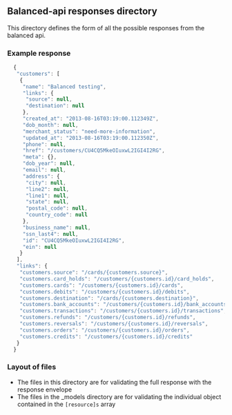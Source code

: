 ## Balanced-api responses directory

This directory defines the form of all the possible responses from the balanced api.

### Example response
``` js
  {
   "customers": [
    {
     "name": "Balanced testing",
     "links": {
      "source": null,
      "destination": null
     },
     "created_at": "2013-08-16T03:19:00.112349Z",
     "dob_month": null,
     "merchant_status": "need-more-information",
     "updated_at": "2013-08-16T03:19:00.112350Z",
     "phone": null,
     "href": "/customers/CU4CQ5MkeOIuxwL2IGI4I2RG",
     "meta": {},
     "dob_year": null,
     "email": null,
     "address": {
      "city": null,
      "line2": null,
      "line1": null,
      "state": null,
      "postal_code": null,
      "country_code": null
     },
     "business_name": null,
     "ssn_last4": null,
     "id": "CU4CQ5MkeOIuxwL2IGI4I2RG",
     "ein": null
    }
   ],
   "links": {
    "customers.source": "/cards/{customers.source}",
    "customers.card_holds": "/customers/{customers.id}/card_holds",
    "customers.cards": "/customers/{customers.id}/cards",
	"customers.debits": "/customers/{customers.id}/debits",
    "customers.destination": "/cards/{customers.destination}",
    "customers.bank_accounts": "/customers/{customers.id}/bank_accounts",
    "customers.transactions": "/customers/{customers.id}/transactions",
    "customers.refunds": "/customers/{customers.id}/refunds",
    "customers.reversals": "/customers/{customers.id}/reversals",
    "customers.orders": "/customers/{customers.id}/orders",
    "customers.credits": "/customers/{customers.id}/credits"
   }
  }
```

### Layout of files
  * The files in this directory are for validating the full response with the response envelope
  * The files in the _models directory are for validating the individual object contained in the `[resource]s` array
